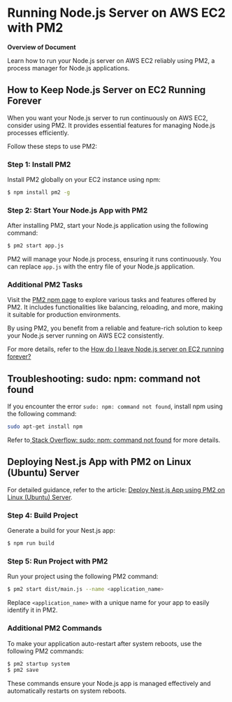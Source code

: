 # Running Node.js Server on AWS EC2 with PM2

**Overview of Document**

Learn how to run your Node.js server on AWS EC2 reliably using PM2, a process manager for Node.js applications.



## How to Keep Node.js Server on EC2 Running Forever

When you want your Node.js server to run continuously on AWS EC2, consider using PM2. It provides essential features for managing Node.js processes efficiently.

Follow these steps to use PM2:

### Step 1: Install PM2

Install PM2 globally on your EC2 instance using npm:

```bash
$ npm install pm2 -g
```

### Step 2: Start Your Node.js App with PM2

After installing PM2, start your Node.js application using the following command:

```bash
$ pm2 start app.js
```

PM2 will manage your Node.js process, ensuring it runs continuously. You can replace `app.js` with the entry file of your Node.js application.

### Additional PM2 Tasks

Visit the [PM2 npm page](https://www.npmjs.com/package/pm2) to explore various tasks and features offered by PM2. It includes functionalities like balancing, reloading, and more, making it suitable for production environments.

By using PM2, you benefit from a reliable and feature-rich solution to keep your Node.js server running on AWS EC2 consistently.

For more details, refer to the [How do I leave Node.js server on EC2 running forever?](https://stackoverflow.com/questions/26245942/how-do-i-leave-node-js-server-on-ec2-running-forever)



## Troubleshooting: sudo: npm: command not found

If you encounter the error `sudo: npm: command not found`, install npm using the following command:

```bash
sudo apt-get install npm
```

Refer to[ Stack Overflow: sudo: npm: command not found](https://stackoverflow.com/questions/31472755/sudo-npm-command-not-found) for more details.



## Deploying Nest.js App with PM2 on Linux (Ubuntu) Server

For detailed guidance, refer to the article: [Deploy Nest.js App using PM2 on Linux (Ubuntu) Server](https://dev.to/deadwin19/deploy-nest-js-app-using-pm2-on-linux-ubuntu-server-88f).

### Step 4: Build Project

Generate a build for your Nest.js app:

```bash
$ npm run build
```

### Step 5: Run Project with PM2

Run your project using the following PM2 command:

```bash
$ pm2 start dist/main.js --name <application_name>
```

Replace `<application_name>` with a unique name for your app to easily identify it in PM2.

### Additional PM2 Commands

To make your application auto-restart after system reboots, use the following PM2 commands:

```bash
$ pm2 startup system
$ pm2 save
```

These commands ensure your Node.js app is managed effectively and automatically restarts on system reboots.

